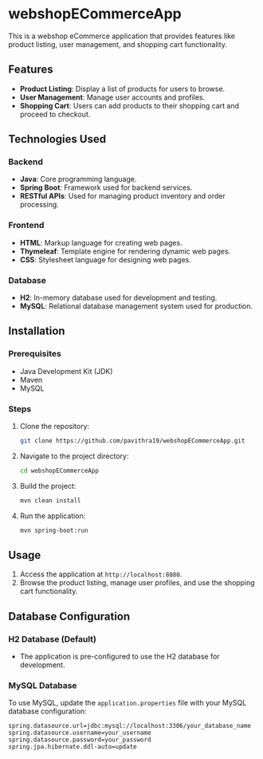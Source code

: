 # webshopECommerceApp

This is a webshop eCommerce application that provides features like product listing, user management, and shopping cart functionality.

## Features

- **Product Listing**: Display a list of products for users to browse.
- **User Management**: Manage user accounts and profiles.
- **Shopping Cart**: Users can add products to their shopping cart and proceed to checkout.

## Technologies Used

### Backend
- **Java**: Core programming language.
- **Spring Boot**: Framework used for backend services.
- **RESTful APIs**: Used for managing product inventory and order processing.

### Frontend
- **HTML**: Markup language for creating web pages.
- **Thymeleaf**: Template engine for rendering dynamic web pages.
- **CSS**: Stylesheet language for designing web pages.

### Database
- **H2**: In-memory database used for development and testing.
- **MySQL**: Relational database management system used for production.

## Installation

### Prerequisites
- Java Development Kit (JDK)
- Maven
- MySQL

### Steps
1. Clone the repository:
   ```bash
   git clone https://github.com/pavithra19/webshopECommerceApp.git
   ```
2. Navigate to the project directory:
   ```bash
   cd webshopECommerceApp
   ```
3. Build the project:
   ```bash
   mvn clean install
   ```
4. Run the application:
   ```bash
   mvn spring-boot:run
   ```

## Usage

1. Access the application at `http://localhost:8080`.
2. Browse the product listing, manage user profiles, and use the shopping cart functionality.

## Database Configuration

### H2 Database (Default)
- The application is pre-configured to use the H2 database for development.

### MySQL Database
To use MySQL, update the `application.properties` file with your MySQL database configuration:

```properties
spring.datasource.url=jdbc:mysql://localhost:3306/your_database_name
spring.datasource.username=your_username
spring.datasource.password=your_password
spring.jpa.hibernate.ddl-auto=update
```
